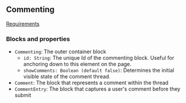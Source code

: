## Commenting

[Requirements](https://perfectsense.atlassian.net/wiki/display/BSP/Commenting)

### Blocks and properties
* `Commenting`: The outer container block
    * `id: String`: The unique Id of the commenting block. Useful for anchoring down to this element on the page.
    * `showComments: Boolean (default false)`: Determines the initial visible state of the comment thread.
* `Comment`: The block that represents a comment within the thread
* `CommentEntry`: The block that captures a user's comment before they submit
